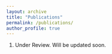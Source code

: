 ```yaml
---
layout: archive
title: "Publications"
permalink: /publications/
author_profile: true
---
```


1. Under Review. Will be updated soon.

<!-- 
{% if site.author.googlescholar %}
  <div class="wordwrap">You can also find my articles on <a href="{{site.author.googlescholar}}">my Google Scholar profile</a>.</div>
{% endif %}

{% include base_path %}

{% for post in site.publications reversed %}
  {% include archive-single.html %}
{% endfor %} -->
